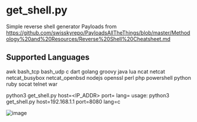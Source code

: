 # get_shell.py
Simple reverse shell generator
Payloads from https://github.com/swisskyrepo/PayloadsAllTheThings/blob/master/Methodology%20and%20Resources/Reverse%20Shell%20Cheatsheet.md

<h2>Supported Languages</h2>

awk
bash_tcp
bash_udp
c 
dart
golang 
groovy 
java
lua
ncat
netcat
netcat_busybox
netcat_openbsd 
nodejs
openssl
perl
php
powershell
python
ruby
socat
telnet
war

python3 get_shell.py host=<IP_ADDR> port=<PORT> lang=<LANG>
usage: python3 get_shell.py host=192.168.1.1 port=8080 lang=c

![image](https://user-images.githubusercontent.com/49540886/146590906-bde47db6-01ef-4689-ba3e-e4083785bcd4.png)



